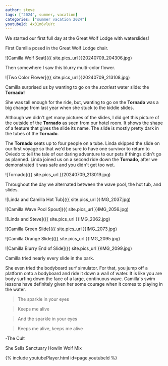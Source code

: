 ```yaml
---
author: steve
tags: ["2024", summer, vacation]
categories: ["summer vacation 2024"]
youtubeId: 4x31m6vluYc
---
```

We started our first full day at the Great Wolf Lodge with waterslides!

First Camilla posed in the Great Wolf Lodge chair.  

![Camilla Wolf Seat]({{ site.pics_url }}20240709_204306.jpg)  

Then somewhere I saw this blurry multi-color flower.  

![Two Color Flower]({{ site.pics_url }}20240709_213108.jpg)  

Camilla surprised us by wanting to go on the *scariest* water slide: the **Tornado!**   

She was tall enough for the ride, but, wanting to go on the **Tornado** was a big change from last year when she stuck to the kiddie slides.  

Although we didn't get many pictures of the slides, I did get this picture of the outside of the **Tornado** as seen from our hotel room. It shows the shape of a feature that gives the slide its name. The slide is mostly pretty dark in the tubes of the **Tornado**. 

The **Tornado** seats up to four people on a tube. Linda skipped the slide on our first voyage so that we'd be sure to have one survivor to return to Oviedo to tell the tale of our daring adventure to our pets if things didn't go as planned. Linda joined us on a second ride down the **Tornado**, after we demonstrated it was safe and you didn't get too wet.  
  
![Tornado]({{ site.pics_url }}20240709_213019.jpg)  
  
Throughout the day we alternated between the wave pool, the hot tub, and slides.  

  
![Linda and Camilla Hot Tub]({{ site.pics_url }}IMG_2037.jpg)  

![Camilla Wave Pool Spout]({{ site.pics_url }}IMG_2056.jpg)  

![Linda and Steve]({{ site.pics_url }}IMG_2062.jpg)  

![Camilla Green Slide]({{ site.pics_url }}IMG_2073.jpg)  

![Camilla Orange Slide]({{ site.pics_url }}IMG_2095.jpg)   

![Camilla Blurry End of Slide]({{ site.pics_url }}IMG_2099.jpg)  

  
Camilla tried nearly every slide in the park.  

She even tried the bodyboard surf simulator. For that, you jump off a platform onto a bodyboard and ride it down a wall of water. It is like you are body surfing down the face of a large, continuous wave. Camilla's swim lessons have definitely given her some courage when it comes to playing in the water.  
  
  

>The sparkle in your eyes

>Keeps me alive

>And the sparkle in your eyes

>Keeps me alive, keeps me alive  

-The Cult  

She Sells Sanctuary Howlin Wolf Mix  

{% include youtubePlayer.html id=page.youtubeId %}

